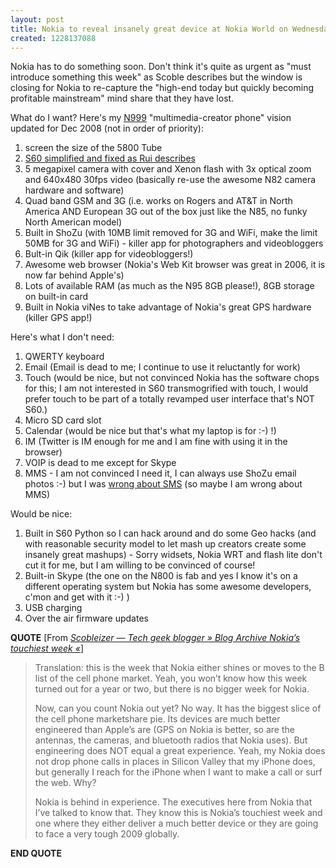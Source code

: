 ```yaml
---
layout: post
title: Nokia to reveal insanely great device at Nokia World on Wednesday Dec 3, 2008!?!
created: 1228137088
---
```

<p>
Nokia has to do something soon. Don't think it's quite as urgent as &quot;must introduce something this week&quot; as Scoble describes but the window is closing for Nokia to re-capture the &quot;high-end today but quickly becoming profitable mainstream&quot; mind share that they have lost.
</p>
<p>
What do I want? Here's my <a href="/tags/n999">N999</a> &quot;multimedia-creator phone&quot; vision updated for Dec 2008 (not in order of priority):
</p>
<ol>
	<li>screen the size of the 5800 Tube</li>
	<li><a href="http://the.taoofmac.com/space/blog/2007/07/21/1312">S60 simplified and fixed as Rui describes</a></li>
	<li>5 megapixel camera with cover and Xenon flash with 3x optical zoom and 640x480 30fps video (basically re-use the awesome N82 camera hardware and software)</li>
	<li>Quad band GSM and 3G (i.e. works on Rogers and AT&amp;T in North America AND European 3G out of the box just like the N85, no funky North American model)</li>
	<li>Built in ShoZu (with 10MB limit removed for 3G and WiFi, make the limit 50MB for 3G and WiFi) - killer app for photographers and videobloggers</li>
	<li>Bult-in Qik (killer app for videobloggers!)</li>
	<li>Awesome web browser (Nokia's Web Kit browser was great in 2006, it is now far behind Apple's)</li>
	<li>Lots of available RAM (as much as the N95 8GB please!), 8GB storage on built-in card</li>
	<li>Built in Nokia viNes to take advantage of Nokia's great GPS hardware (killer GPS app!)</li>
</ol>
<p>
Here's what I don't need:
</p>
<ol>
	<li>QWERTY keyboard</li>
	<li>Email (Email is dead to me; I continue to use it reluctantly for work)</li>
	<li>Touch (would be nice, but not convinced Nokia has the software chops for this; I am not interested in S60 transmogrified with touch, I would prefer touch to be part of a totally revamped user interface that's NOT S60.)</li>
	<li>Micro SD card slot</li>
	<li>Calendar (would be nice but that's what my laptop is for :-) !)</li>
	<li>IM (Twitter is IM enough for me and I am fine with using it in the browser)</li>
	<li>VOIP is dead to me except for Skype</li>
	<li>MMS - I am not convinced I need it, I can always use ShoZu email photos :-) but I was <a href="http://www.rolandtanglao.com/archives/2007/05/16/sms-is-dead-twitter-proves-it">wrong about SMS</a> (so maybe I am wrong about MMS)</li>
</ol>
<p>
Would be nice:
</p>
<ol>
	<li>Built in S60 Python so I can hack around and do some Geo hacks (and with reasonable security model to let mash up creators create some insanely great mashups) - Sorry widsets, Nokia WRT and flash lite don't cut it for me, but I am willing to be convinced of course! </li>
	<li>Built-in Skype (the one on the N800 is fab and yes I know it's on a different operating system but Nokia has some awesome developers, c'mon and get with it :-) )</li>
	<li>USB charging</li>
	<li>Over the air firmware updates</li>
</ol>
<p>
<strong>QUOTE</strong> [From <a href="http://scobleizer.com/2008/11/30/nokias-touchiest-week/#comments"><cite>Scobleizer — Tech geek blogger » Blog Archive Nokia’s touchiest week «</cite></a>]
</p>
<blockquote>
	<p>
	Translation: this is the week that Nokia either shines or moves to the B list of the cell phone market. Yeah, you won’t know how this week turned out for a year or two, but there is no bigger week for Nokia.
	</p>
	<p>
	Now, can you count Nokia out yet? No way. It has the biggest slice of the cell phone marketshare pie. Its devices are much better engineered than Apple’s are (GPS on Nokia is better, so are the antennas, the cameras, and bluetooth radios that Nokia uses). But engineering does NOT equal a great experience. Yeah, my Nokia does not drop phone calls in places in Silicon Valley that my iPhone does, but generally I reach for the iPhone when I want to make a call or surf the web. Why?
	</p>
	<p>
	Nokia is behind in experience. The executives here from Nokia that I’ve talked to know that. They know this is Nokia’s touchiest week and one where they either deliver a much better device or they are going to face a very tough 2009 globally.
	</p>
</blockquote>
<p>
<strong>END QUOTE</strong>
</p>
